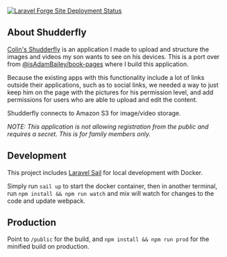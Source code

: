 [![Laravel Forge Site Deployment Status](https://img.shields.io/endpoint?url=https%3A%2F%2Fforge.laravel.com%2Fsite-badges%2Fa89488e3-6bf3-4f91-9427-41050b590248%3Fdate%3D1&style=flat-square)](https://forge.laravel.com)
## About Shudderfly

[Colin's Shudderfly](https://shudderfly.adambailey.io) is an application I made to upload and structure the images and
videos my son wants to see on his devices. This is a port over from [@isAdamBailey/book-pages](https://github.com/isAdamBailey/book-pages) where I build this application.

Because the existing apps with this functionality include a lot of links outside their applications, such as to social
links, we needed a way to just keep him on the page with the pictures for his permission level,
and add permissions for users who are able to upload and edit the content.

Shudderfly connects to Amazon S3 for image/video storage.

_NOTE: This application is not allowing registration from the public and requires a secret. This is for family members only._

## Development

This project includes [Laravel Sail](https://laravel.com/docs/sail) for local development with Docker.

Simply run `sail up` to start the docker container, then in another terminal, run
`npm install && npm run watch` and mix will watch for changes to the code and update webpack.

## Production

Point to `/public` for the build, and `npm install && npm run prod` for the minified build on production.
